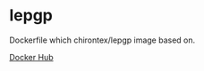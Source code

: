 # lepgp
Dockerfile which chirontex/lepgp image based on.

[Docker Hub](https://hub.docker.com/r/chirontex/lepgp "Docker Hub")
